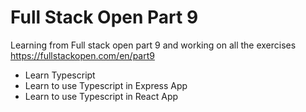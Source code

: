 # Full Stack Open Part 9

Learning from Full stack open part 9 and working on all the exercises
https://fullstackopen.com/en/part9

- Learn Typescript
- Learn to use Typescript in Express App
- Learn to use Typescript in React App

 

